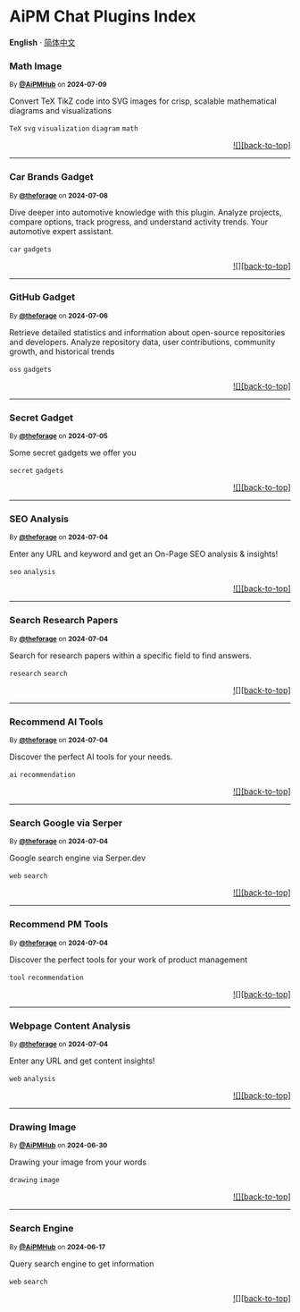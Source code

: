 <h1>AiPM Chat Plugins Index</h1>

**English** · [简体中文](./README.zh-CN.md)<!-- AWESOME PLUGINS -->

### Math Image

<sup>By **[@AiPMHub](https://github.com/aithoughts/chat-plugin-image-gadgets)** on **2024-07-09**</sup>

Convert TeX TikZ code into SVG images for crisp, scalable mathematical diagrams and visualizations

`TeX` `svg` `visualization` `diagram` `math`

<div align="right">

[![][back-to-top]](#readme-top)

</div>

---

### Car Brands Gadget

<sup>By **[@theforage](https://www.theforage.cn)** on **2024-07-08**</sup>

Dive deeper into automotive knowledge with this plugin. Analyze projects, compare options, track progress, and understand activity trends. Your automotive expert assistant.

`car` `gadgets`

<div align="right">

[![][back-to-top]](#readme-top)

</div>

---

### GitHub Gadget

<sup>By **[@theforage](https://www.theforage.cn)** on **2024-07-06**</sup>

Retrieve detailed statistics and information about open-source repositories and developers. Analyze repository data, user contributions, community growth, and historical trends

`oss` `gadgets`

<div align="right">

[![][back-to-top]](#readme-top)

</div>

---

### Secret Gadget

<sup>By **[@theforage](https://www.theforage.cn)** on **2024-07-05**</sup>

Some secret gadgets we offer you

`secret` `gadgets`

<div align="right">

[![][back-to-top]](#readme-top)

</div>

---

### SEO Analysis

<sup>By **[@theforage](https://www.theforage.cn)** on **2024-07-04**</sup>

Enter any URL and keyword and get an On-Page SEO analysis & insights!

`seo` `analysis`

<div align="right">

[![][back-to-top]](#readme-top)

</div>

---

### Search Research Papers

<sup>By **[@theforage](https://www.theforage.cn)** on **2024-07-04**</sup>

Search for research papers within a specific field to find answers.

`research` `search`

<div align="right">

[![][back-to-top]](#readme-top)

</div>

---

### Recommend AI Tools

<sup>By **[@theforage](https://www.theforage.cn)** on **2024-07-04**</sup>

Discover the perfect AI tools for your needs.

`ai` `recommendation`

<div align="right">

[![][back-to-top]](#readme-top)

</div>

---

### Search Google via Serper

<sup>By **[@theforage](https://www.theforage.cn)** on **2024-07-04**</sup>

Google search engine via Serper.dev

`web` `search`

<div align="right">

[![][back-to-top]](#readme-top)

</div>

---

### Recommend PM Tools

<sup>By **[@theforage](https://www.theforage.cn)** on **2024-07-04**</sup>

Discover the perfect tools for your work of product management

`tool` `recommendation`

<div align="right">

[![][back-to-top]](#readme-top)

</div>

---

### Webpage Content Analysis

<sup>By **[@theforage](https://www.theforage.cn)** on **2024-07-04**</sup>

Enter any URL and get content insights!

`web` `analysis`

<div align="right">

[![][back-to-top]](#readme-top)

</div>

---

### Drawing Image

<sup>By **[@AiPMHub](https://github.com/aipmhub/chat-plugin-drawing)** on **2024-06-30**</sup>

Drawing your image from your words

`drawing` `image`

<div align="right">

[![][back-to-top]](#readme-top)

</div>

---

### Search Engine

<sup>By **[@AiPMHub](https://github.com/aipmhub/chat-plugin-search-engine)** on **2024-06-17**</sup>

Query search engine to get information

`web` `search`

<div align="right">

[![][back-to-top]](#readme-top)

</div>
